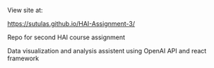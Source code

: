 View site at:

https://sutulas.github.io/HAI-Assignment-3/

Repo for second HAI course assignment

Data visualization and analysis assistent using OpenAI API and react framework
